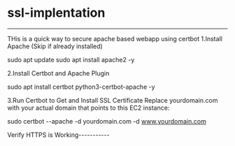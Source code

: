 # ssl-implentation

------------------------------
THis is a quick way to secure apache based webapp using certbot
1.Install Apache (Skip if already installed)

sudo apt update
sudo apt install apache2 -y

2.Install Certbot and Apache Plugin

sudo apt install certbot python3-certbot-apache -y

3.Run Certbot to Get and Install SSL Certificate
Replace yourdomain.com with your actual domain that points to this EC2 instance:

sudo certbot --apache -d yourdomain.com -d www.yourdomain.com

Verify HTTPS is Working-----------
